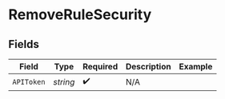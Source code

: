 # RemoveRuleSecurity


## Fields

| Field              | Type               | Required           | Description        | Example            |
| ------------------ | ------------------ | ------------------ | ------------------ | ------------------ |
| `APIToken`         | *string*           | :heavy_check_mark: | N/A                |                    |